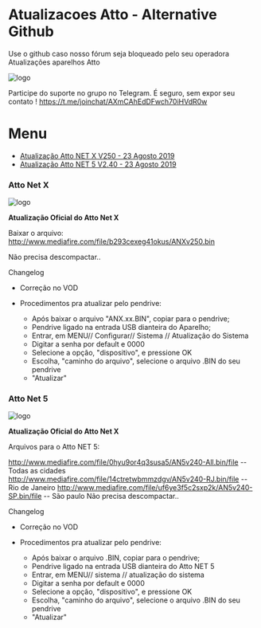 # Atualizacoes Atto - Alternative Github
Use o github caso nosso fórum seja bloqueado pelo seu operadora
Atualizações aparelhos Atto

![logo](https://assets.website-files.com/5d08fc16370a894074efba12/5d0ba45d641a58de858f2102_Watch_What_You_Want_GIF_v1._CB496144734_.gif)

Participe do suporte no grupo no Telegram. É seguro, sem expor seu contato ! 
https://t.me/joinchat/AXmCAhEdDFwch70iHVdR0w

# Menu

* [Atualização Atto NET X V250 - 23 Agosto 2019](#atto-x)
* [Atualização Atto NET 5 V2.40 - 23 Agosto 2019](#atto-5)


### Atto Net X

![logo](https://atto.tv/img/anx/anx1.png)

**Atualização Oficial do Atto Net X**

Baixar o arquivo:
http://www.mediafire.com/file/b293cexeg41okus/ANXv250.bin

Não precisa descompactar..

Changelog
  - Correção no VOD

- Procedimentos pra atualizar pelo pendrive:

    - Após baixar o arquivo "ANX.xx.BIN", copiar para o pendrive;
    - Pendrive ligado na entrada USB dianteira do Aparelho;
    - Entrar, em MENU// Configurar// Sistema // Atualização do Sistema
    - Digitar a senha por default e 0000
    - Selecione a opção, "dispositivo", e pressione OK
    - Escolha, "caminho do arquivo", selecione o arquivo .BIN do seu pendrive
    - "Atualizar"

### Atto Net 5

![logo](https://atto1.websiteseguro.com/tools/marketing/images/atto-net-5/solid/atto-net-5-13-ap-e-frente-direita-solid-1920x1080.jpg)

**Atualização Oficial do Atto Net X**

Arquivos para o Atto NET 5:

http://www.mediafire.com/file/0hyu9or4q3susa5/AN5v240-All.bin/file -- Todas as cidades
http://www.mediafire.com/file/14ctretwbmmzdgv/AN5v240-RJ.bin/file -- Rio de Janeiro
http://www.mediafire.com/file/uf6ye3f5c2sxp2k/AN5v240-SP.bin/file -- São paulo
Não precisa descompactar..

Changelog
  - Correção no VOD

- Procedimentos pra atualizar pelo pendrive:
    - Após baixar o arquivo .BIN, copiar para o pendrive;
    - Pendrive ligado na entrada USB dianteira do Atto NET 5
    - Entrar, em MENU// sistema // atualização do sistema
    - Digitar a senha por default e 0000
    - Selecione a opção, "dispositivo", e pressione OK
    - Escolha, "caminho do arquivo", selecione o arquivo .BIN do seu pendrive
    - "Atualizar"


